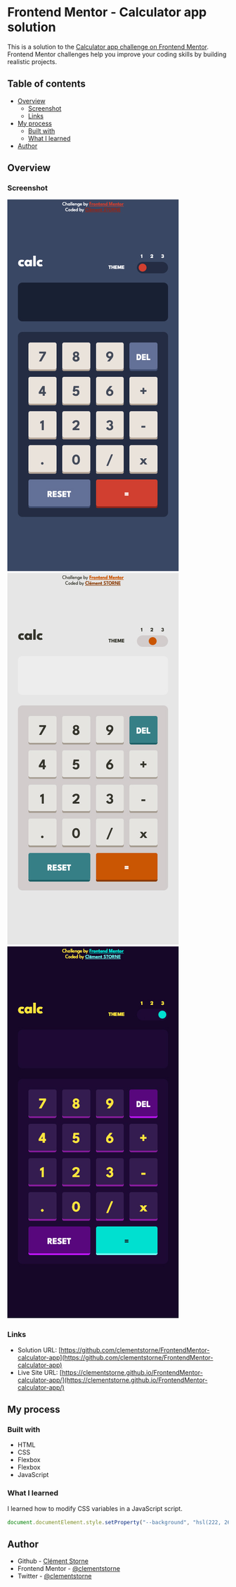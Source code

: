 # Frontend Mentor - Calculator app solution

This is a solution to the [Calculator app challenge on Frontend Mentor](https://www.frontendmentor.io/challenges/calculator-app-9lteq5N29). Frontend Mentor challenges help you improve your coding skills by building realistic projects.

## Table of contents

- [Overview](#overview)
  - [Screenshot](#screenshot)
  - [Links](#links)
- [My process](#my-process)
  - [Built with](#built-with)
  - [What I learned](#what-i-learned)
- [Author](#author)

## Overview

### Screenshot

![Screenshot of the Calculator app with theme 1 coding challenge](./screenshot.jpg)
![Screenshot of the Calculator app with theme 2 coding challenge](./screenshot2.jpg)
![Screenshot of the Calculator app with theme 3 coding challenge](./screenshot3.jpg)

### Links

- Solution URL: [https://github.com/clementstorne/FrontendMentor-calculator-app](https://github.com/clementstorne/FrontendMentor-calculator-app)
- Live Site URL: [https://clementstorne.github.io/FrontendMentor-calculator-app/](https://clementstorne.github.io/FrontendMentor-calculator-app/)

## My process

### Built with

- HTML
- CSS
- Flexbox
- Flexbox
- JavaScript

### What I learned

I learned how to modify CSS variables in a JavaScript script.

```js
document.documentElement.style.setProperty("--background", "hsl(222, 26%, 31%)");
```

## Author

- Github - [Clément Storne](https://github.com/clementstorne)
- Frontend Mentor - [@clementstorne](https://www.frontendmentor.io/profile/clementstorne)
- Twitter - [@clementstorne](https://twitter.com/clementstorne)
